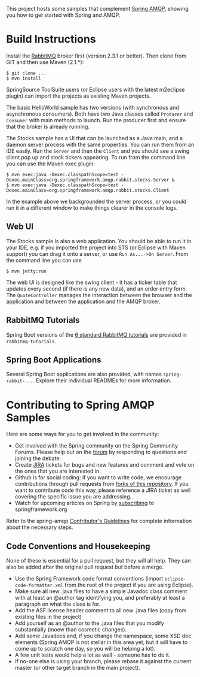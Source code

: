 This project hosts some samples that complement [Spring AMQP](https://github.com/SpringSource/spring-amqp), showing you how to get started with Spring and AMQP.

# Build Instructions #

Install the [RabbitMQ](https://www.rabbitmq.com) broker first (version
2.3.1 or better).  Then clone from GIT and then use Maven (2.1.*):

    $ git clone ...
    $ mvn install

SpringSource ToolSuite users (or Eclipse users with the latest
m2eclipse plugin) can import the projects as existing Maven projects.

The basic HelloWorld sample has two versions (with synchronous and
asynchronous consumers).  Both have two Java classes called `Producer`
and `Consumer` with main methods to launch.  Run the producer first
and ensure that the broker is already running.

The Stocks sample has a UI that can be launched as a Java main, and a
daemon server process with the same properties.  You can run them from
an IDE easily.  Run the `Server` and then the `Client` and you should
see a swing client pop up and stock tickers appearing.  To run from
the command line you can use the Maven exec plugin:

    $ mvn exec:java -Dexec.classpathScope=test -Dexec.mainClass=org.springframework.amqp.rabbit.stocks.Server &
    $ mvn exec:java -Dexec.classpathScope=test -Dexec.mainClass=org.springframework.amqp.rabbit.stocks.Client

In the example above we backgrounded the server process, or you could
run it in a different window to make things clearer in the console
logs.

## Web UI

The Stocks sample is also a web application.  You should be able to run it in your IDE, e.g. if you imported the project into STS (or Eclipse with Maven support) you can drag it onto a server, or use `Run As...->On Server`.  From the command line you can use

    $ mvn jetty:run

The web UI is designed like the swing client - it has a ticker table
that updates every second (if there is any new data), and an order
entry form. The `QuoteController` manages the interaction between the
browser and the application and between the application and the AMQP
broker.

## RabbitMQ Tutorials

Spring Boot versions of the [6 standard RabbitMQ tutorials](https://www.rabbitmq.com/getstarted.html) are provided in `rabbitmq-tutorials`.

## Spring Boot Applications

Several Spring Boot applications are also provided, with names `spring-rabbit-...`.
Explore their individual READMEs for more information.

# Contributing to Spring AMQP Samples

Here are some ways for you to get involved in the community:

* Get involved with the Spring community on the Spring Community Forums.  Please help out on the [forum](https://forum.spring.io/forumdisplay.php?f=74) by responding to questions and joining the debate.
* Create [JIRA](https://jira.springsource.org/browse/AMQP) tickets for bugs and new features and comment and vote on the ones that you are interested in.  
* Github is for social coding: if you want to write code, we encourage contributions through pull requests from [forks of this repository](https://help.github.com/forking/).  If you want to contribute code this way, please reference a JIRA ticket as well covering the specific issue you are addressing.
* Watch for upcoming articles on Spring by [subscribing](https://www.springsource.org/node/feed) to springframework.org

Refer to the spring-amqp [Contributor's Guidelines](https://github.com/spring-projects/spring-amqp/blob/master/CONTRIBUTING.adoc) for complete information about the necessary steps.

## Code Conventions and Housekeeping
None of these is essential for a pull request, but they will all help.  They can also be added after the original pull request but before a merge.

* Use the Spring Framework code format conventions (import `eclipse-code-formatter.xml` from the root of the project if you are using Eclipse).
* Make sure all new .java files to have a simple Javadoc class comment with at least an @author tag identifying you, and preferably at least a paragraph on what the class is for.
* Add the ASF license header comment to all new .java files (copy from existing files in the project)
* Add yourself as an @author to the .java files that you modify substantially (moew than cosmetic changes).
* Add some Javadocs and, if you change the namespace, some XSD doc elements (Spring AMQP is not stellar in this area yet, but it will have to come up to scratch one day, so you will be helping a lot).
* A few unit tests would help a lot as well - someone has to do it.
* If no-one else is using your branch, please rebase it against the current master (or other target branch in the main project).
